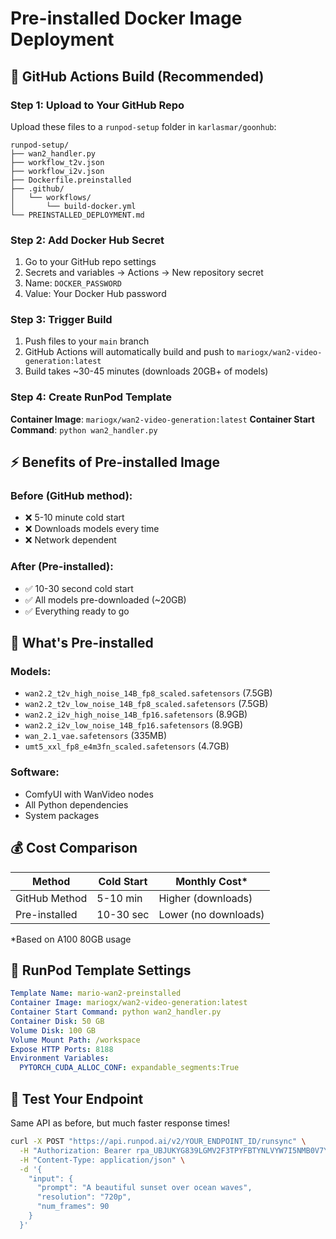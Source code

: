# Pre-installed Docker Image Deployment

## 🚀 GitHub Actions Build (Recommended)

### Step 1: Upload to Your GitHub Repo
Upload these files to a `runpod-setup` folder in `karlasmar/goonhub`:

```
runpod-setup/
├── wan2_handler.py
├── workflow_t2v.json
├── workflow_i2v.json  
├── Dockerfile.preinstalled
├── .github/
│   └── workflows/
│       └── build-docker.yml
└── PREINSTALLED_DEPLOYMENT.md
```

### Step 2: Add Docker Hub Secret
1. Go to your GitHub repo settings
2. Secrets and variables → Actions → New repository secret
3. Name: `DOCKER_PASSWORD`
4. Value: Your Docker Hub password

### Step 3: Trigger Build
1. Push files to your `main` branch
2. GitHub Actions will automatically build and push to `mariogx/wan2-video-generation:latest`
3. Build takes ~30-45 minutes (downloads 20GB+ of models)

### Step 4: Create RunPod Template
**Container Image**: `mariogx/wan2-video-generation:latest`
**Container Start Command**: `python wan2_handler.py`

## ⚡ Benefits of Pre-installed Image

### Before (GitHub method):
- ❌ 5-10 minute cold start
- ❌ Downloads models every time
- ❌ Network dependent

### After (Pre-installed):
- ✅ 10-30 second cold start  
- ✅ All models pre-downloaded (~20GB)
- ✅ Everything ready to go

## 🎯 What's Pre-installed

### Models:
- `wan2.2_t2v_high_noise_14B_fp8_scaled.safetensors` (7.5GB)
- `wan2.2_t2v_low_noise_14B_fp8_scaled.safetensors` (7.5GB)
- `wan2.2_i2v_high_noise_14B_fp16.safetensors` (8.9GB)
- `wan2.2_i2v_low_noise_14B_fp16.safetensors` (8.9GB)
- `wan_2.1_vae.safetensors` (335MB)
- `umt5_xxl_fp8_e4m3fn_scaled.safetensors` (4.7GB)

### Software:
- ComfyUI with WanVideo nodes
- All Python dependencies
- System packages

## 💰 Cost Comparison

| Method | Cold Start | Monthly Cost* |
|--------|-----------|---------------|
| GitHub Method | 5-10 min | Higher (downloads) |
| Pre-installed | 10-30 sec | Lower (no downloads) |

*Based on A100 80GB usage

## 🔧 RunPod Template Settings

```yaml
Template Name: mario-wan2-preinstalled
Container Image: mariogx/wan2-video-generation:latest
Container Start Command: python wan2_handler.py
Container Disk: 50 GB
Volume Disk: 100 GB  
Volume Mount Path: /workspace
Expose HTTP Ports: 8188
Environment Variables:
  PYTORCH_CUDA_ALLOC_CONF: expandable_segments:True
```

## 🧪 Test Your Endpoint

Same API as before, but much faster response times!

```bash
curl -X POST "https://api.runpod.ai/v2/YOUR_ENDPOINT_ID/runsync" \
  -H "Authorization: Bearer rpa_UBJUKYG839LGMV2F3TPYFBTYNLVYW7I5NMB0V7YT1gdzhd" \
  -H "Content-Type: application/json" \
  -d '{
    "input": {
      "prompt": "A beautiful sunset over ocean waves",
      "resolution": "720p",
      "num_frames": 90
    }
  }'
```